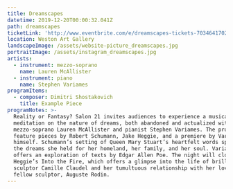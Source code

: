 ```yaml
---
title: Dreamscapes
datetime: 2019-12-20T00:00:32.041Z
path: dreamscapes
ticketLink: 'http://www.eventbrite.com/e/dreamscapes-tickets-70346417027'
location: Weston Art Gallery
landscapeImage: /assets/website-picture_dreamscapes.jpg
portraitImage: /assets/instagram_dreamscapes.jpg
artists:
  - instrument: mezzo-soprano
    name: Lauren McAllister
  - instrument: piano
    name: Stephen Variames
programItems:
  - composer: Dimitri Shostakovich
    title: Example Piece
programNotes: >-
  Reality or Fantasy? Salon 21 invites audiences to experience a musical
  meditation on the nature of dreams, both abandoned and actualized with
  mezzo-soprano Lauren McAllister and pianist Stephen Variames. The program will
  feature pieces by Robert Schumann, Jake Heggie, and a premiere by Variames
  himself. Schumann’s setting of Queen Mary Stuart’s heartfelt words speaks to
  the dreams she held for her homeland, her family, and her soul. Variames
  offers an exploration of texts by Edgar Allen Poe. The night will close with
  Heggie’s Into the Fire, which offers a glimpse into the life of brilliant
  sculptor Camille Claudel and her tumultuous relationship with her lover and
  fellow sculptor, Auguste Rodin.
---
```


